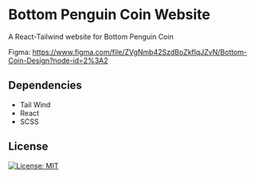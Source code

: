# Bottom Penguin Coin Website

A React-Tailwind website for Bottom Penguin Coin

Figma: https://www.figma.com/file/ZVgNmb42SzdBoZkflqJZvN/Bottom-Coin-Design?node-id=2%3A2

## Dependencies

- Tail Wind
- React
- SCSS

## License

[![License: MIT](https://img.shields.io/badge/License-MIT-blue.svg)](https://opensource.org/licenses/MIT)

